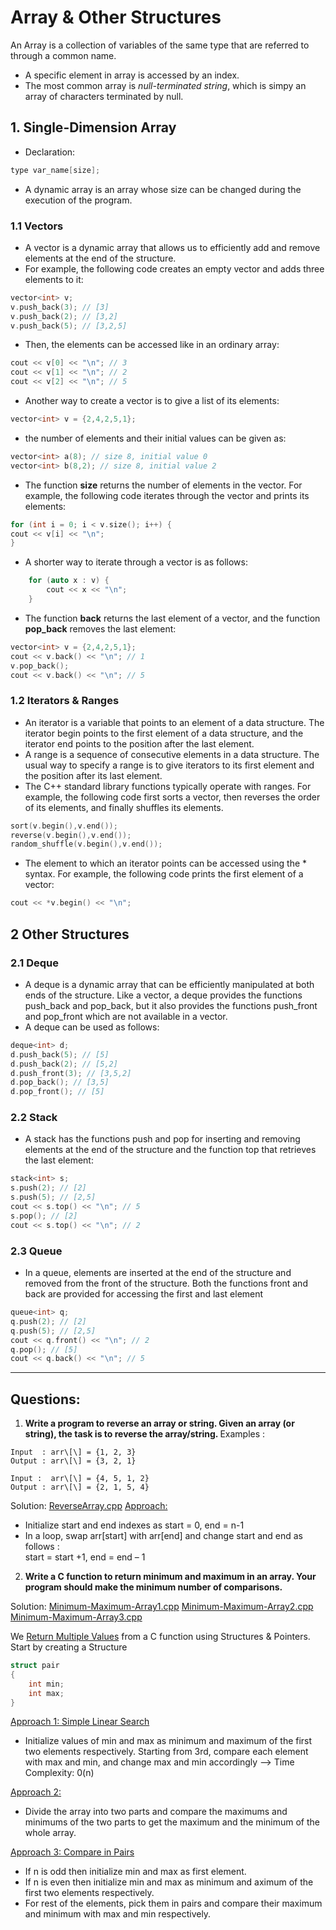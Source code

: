# Array & Other Structures
An Array is a collection of variables of the same type that are referred to through a common name.
- A specific element in array is accessed by an index.
- The most common array is <i>null-terminated string</i>, which is simpy an array of characters terminated by null.

## 1. Single-Dimension Array
- Declaration: 
```c++
type var_name[size];
```
- A dynamic array is an array whose size can be changed during the execution of the program.

### 1.1 Vectors
- A vector is a dynamic array that allows us to efficiently add and remove elements at the end of the structure. 
- For example, the following code creates an empty vector and adds three elements to it:
```c++
vector<int> v;
v.push_back(3); // [3]
v.push_back(2); // [3,2]
v.push_back(5); // [3,2,5]
```
- Then, the elements can be accessed like in an ordinary array:
```c++
cout << v[0] << "\n"; // 3
cout << v[1] << "\n"; // 2
cout << v[2] << "\n"; // 5
```
- Another way to create a vector is to give a list of its elements:
```c++
vector<int> v = {2,4,2,5,1};
```
- the number of elements and their initial values can be given as:
 ```c++
 vector<int> a(8); // size 8, initial value 0
vector<int> b(8,2); // size 8, initial value 2
```

- The function <b>size</b> returns the number of elements in the vector. For example, the following code iterates through the vector and prints its elements:
```c++
for (int i = 0; i < v.size(); i++) {
cout << v[i] << "\n";
}
```
-	A shorter way to iterate through a vector is as follows:
```c++
	for (auto x : v) {
		cout << x << "\n";
	}
```
- The function <b>back</b> returns the last element of a vector, and the function <b>pop_back</b> removes the last element:
```c++
vector<int> v = {2,4,2,5,1};
cout << v.back() << "\n"; // 1
v.pop_back();
cout << v.back() << "\n"; // 5
```

### 1.2 Iterators & Ranges
- An iterator is a variable that points to an element of a data structure. The iterator begin points to the first element of a data structure, and the iterator end points to the position after the last element.
- A range is a sequence of consecutive elements in a data structure. The usual way to specify a range is to give iterators to its first element and the position after its last element.
- The C++ standard library functions typically operate with ranges. For example, the following code first sorts a vector, then reverses the order of its elements, and finally shuffles its elements.
```c++
sort(v.begin(),v.end());
reverse(v.begin(),v.end());
random_shuffle(v.begin(),v.end());
```
- The element to which an iterator points can be accessed using the * syntax. For example, the following code prints the first element of a vector:
``` c++
cout << *v.begin() << "\n";
```

## 2 Other Structures
### 2.1 Deque
- A deque is a dynamic array that can be efficiently manipulated at both ends of the structure. Like a vector, a deque provides the functions push_back and pop_back, but it also provides the functions push_front and pop_front which are not available in a vector. 
- A deque can be used as follows:
```c++
deque<int> d;
d.push_back(5); // [5]
d.push_back(2); // [5,2]
d.push_front(3); // [3,5,2]
d.pop_back(); // [3,5]
d.pop_front(); // [5]
```
### 2.2 Stack
- A stack has the functions push and pop for inserting and removing elements at the end of the structure and the function top that retrieves the last element:
```c++
stack<int> s;
s.push(2); // [2]
s.push(5); // [2,5]
cout << s.top() << "\n"; // 5
s.pop(); // [2]
cout << s.top() << "\n"; // 2
```

### 2.3 Queue
- In a queue, elements are inserted at the end of the structure and removed from the front of the structure. Both the functions front and back are provided for accessing the first and last element
```c++
queue<int> q;
q.push(2); // [2]
q.push(5); // [2,5]
cout << q.front() << "\n"; // 2
q.pop(); // [5]
cout << q.back() << "\n"; // 5
```
---
## Questions:

1. <b> Write a program to reverse an array or string.
 Given an array (or string), the task is to reverse the array/string.  </b>
 Examples :
```
Input  : arr\[\] = {1, 2, 3}
Output : arr\[\] = {3, 2, 1}

Input :  arr\[\] = {4, 5, 1, 2}
Output : arr\[\] = {2, 1, 5, 4}
```
Solution:    [ReverseArray.cpp](Codes/Reverse-Array.cpp)
<u>Approach:</u>
- Initialize start and end indexes as start = 0, end = n-1   
- In a loop, swap arr\[start\] with arr\[end\] and change start and end as follows :   
start = start +1, end = end – 1


2. <b>Write a C function to return minimum and maximum in an array. Your program should make the minimum number of comparisons.</b>

Solution: [Minimum-Maximum-Array1.cpp](codes/min-max-array1.cpp)
 [Minimum-Maximum-Array2.cpp](codes/min-max-array2.cpp)
  [Minimum-Maximum-Array3.cpp](codes/min-max-array3.cpp)
  
We <u>Return Multiple Values</u> from a C function using Structures & Pointers. Start by creating a Structure
```cpp
struct pair
{
	int min;
	int max;
}
``` 

<u>Approach 1: Simple Linear Search</u>
- Initialize values of min and max as minimum and  maximum of the first two elements respectively. Starting from 3rd, compare each element with max and min, and change max and min accordingly
--> Time Complexity: 0(n)

<u>Approach 2: </u>
- Divide the array into two parts and compare the maximums and minimums of the two parts to get the maximum and the minimum of the whole array.
	
<u>Approach 3: Compare in Pairs </u>
- If n is odd then initialize min and max as first element.  
- If n is even then initialize min and max as minimum and  aximum of the first two elements respectively.   
- For rest of the elements, pick them in pairs and compare their  maximum and minimum with max and min respectively.